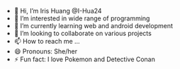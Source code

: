 - 👋 Hi, I’m Iris Huang @I-Hua24 
- 👀 I’m interested in wide range of programming
- 🌱 I’m currently learning web and android development
- 💞️ I’m looking to collaborate on various projects
- 📫 How to reach me ...
- 😄 Pronouns: She/her
- ⚡ Fun fact: I love Pokemon and Detective Conan

<!---
I-Hua24/I-Hua24 is a ✨ special ✨ repository because its `README.md` (this file) appears on your GitHub profile.
You can click the Preview link to take a look at your changes.
--->
